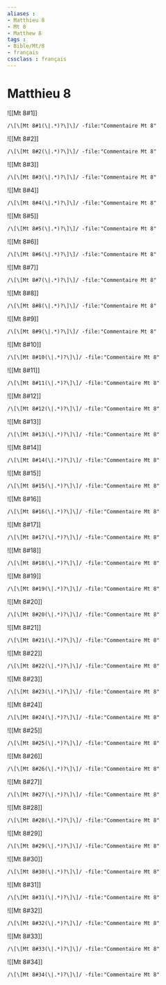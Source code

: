 ```yaml
---
aliases : 
- Matthieu 8
- Mt 8
- Matthew 8
tags : 
- Bible/Mt/8
- français
cssclass : français
---
```


# Matthieu 8

![[Mt 8#1]]

```query
/\[\[Mt 8#1(\|.*)?\]\]/ -file:"Commentaire Mt 8"
```

![[Mt 8#2]]

```query
/\[\[Mt 8#2(\|.*)?\]\]/ -file:"Commentaire Mt 8"
```

![[Mt 8#3]]

```query
/\[\[Mt 8#3(\|.*)?\]\]/ -file:"Commentaire Mt 8"
```

![[Mt 8#4]]

```query
/\[\[Mt 8#4(\|.*)?\]\]/ -file:"Commentaire Mt 8"
```

![[Mt 8#5]]

```query
/\[\[Mt 8#5(\|.*)?\]\]/ -file:"Commentaire Mt 8"
```

![[Mt 8#6]]

```query
/\[\[Mt 8#6(\|.*)?\]\]/ -file:"Commentaire Mt 8"
```

![[Mt 8#7]]

```query
/\[\[Mt 8#7(\|.*)?\]\]/ -file:"Commentaire Mt 8"
```

![[Mt 8#8]]

```query
/\[\[Mt 8#8(\|.*)?\]\]/ -file:"Commentaire Mt 8"
```

![[Mt 8#9]]

```query
/\[\[Mt 8#9(\|.*)?\]\]/ -file:"Commentaire Mt 8"
```

![[Mt 8#10]]

```query
/\[\[Mt 8#10(\|.*)?\]\]/ -file:"Commentaire Mt 8"
```

![[Mt 8#11]]

```query
/\[\[Mt 8#11(\|.*)?\]\]/ -file:"Commentaire Mt 8"
```

![[Mt 8#12]]

```query
/\[\[Mt 8#12(\|.*)?\]\]/ -file:"Commentaire Mt 8"
```

![[Mt 8#13]]

```query
/\[\[Mt 8#13(\|.*)?\]\]/ -file:"Commentaire Mt 8"
```

![[Mt 8#14]]

```query
/\[\[Mt 8#14(\|.*)?\]\]/ -file:"Commentaire Mt 8"
```

![[Mt 8#15]]

```query
/\[\[Mt 8#15(\|.*)?\]\]/ -file:"Commentaire Mt 8"
```

![[Mt 8#16]]

```query
/\[\[Mt 8#16(\|.*)?\]\]/ -file:"Commentaire Mt 8"
```

![[Mt 8#17]]

```query
/\[\[Mt 8#17(\|.*)?\]\]/ -file:"Commentaire Mt 8"
```

![[Mt 8#18]]

```query
/\[\[Mt 8#18(\|.*)?\]\]/ -file:"Commentaire Mt 8"
```

![[Mt 8#19]]

```query
/\[\[Mt 8#19(\|.*)?\]\]/ -file:"Commentaire Mt 8"
```

![[Mt 8#20]]

```query
/\[\[Mt 8#20(\|.*)?\]\]/ -file:"Commentaire Mt 8"
```

![[Mt 8#21]]

```query
/\[\[Mt 8#21(\|.*)?\]\]/ -file:"Commentaire Mt 8"
```

![[Mt 8#22]]

```query
/\[\[Mt 8#22(\|.*)?\]\]/ -file:"Commentaire Mt 8"
```

![[Mt 8#23]]

```query
/\[\[Mt 8#23(\|.*)?\]\]/ -file:"Commentaire Mt 8"
```

![[Mt 8#24]]

```query
/\[\[Mt 8#24(\|.*)?\]\]/ -file:"Commentaire Mt 8"
```

![[Mt 8#25]]

```query
/\[\[Mt 8#25(\|.*)?\]\]/ -file:"Commentaire Mt 8"
```

![[Mt 8#26]]

```query
/\[\[Mt 8#26(\|.*)?\]\]/ -file:"Commentaire Mt 8"
```

![[Mt 8#27]]

```query
/\[\[Mt 8#27(\|.*)?\]\]/ -file:"Commentaire Mt 8"
```

![[Mt 8#28]]

```query
/\[\[Mt 8#28(\|.*)?\]\]/ -file:"Commentaire Mt 8"
```

![[Mt 8#29]]

```query
/\[\[Mt 8#29(\|.*)?\]\]/ -file:"Commentaire Mt 8"
```

![[Mt 8#30]]

```query
/\[\[Mt 8#30(\|.*)?\]\]/ -file:"Commentaire Mt 8"
```

![[Mt 8#31]]

```query
/\[\[Mt 8#31(\|.*)?\]\]/ -file:"Commentaire Mt 8"
```

![[Mt 8#32]]

```query
/\[\[Mt 8#32(\|.*)?\]\]/ -file:"Commentaire Mt 8"
```

![[Mt 8#33]]

```query
/\[\[Mt 8#33(\|.*)?\]\]/ -file:"Commentaire Mt 8"
```

![[Mt 8#34]]

```query
/\[\[Mt 8#34(\|.*)?\]\]/ -file:"Commentaire Mt 8"
```

